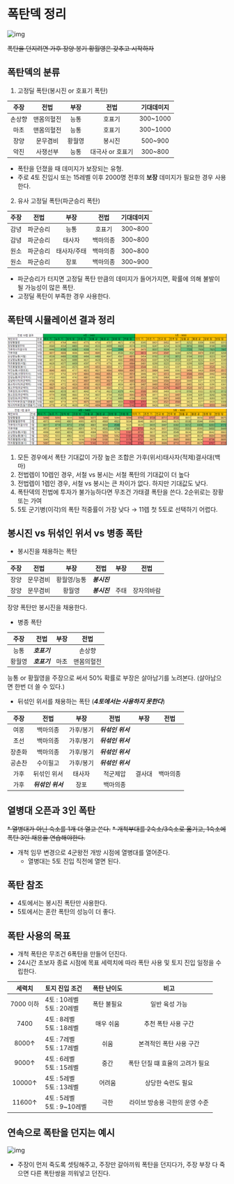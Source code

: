 # 폭탄덱 정리

![img](./../05.img/폭탄덱_header.jpg)

~~폭탄을 던지려면 가후 장양 봉기 황월영은 갖추고 시작하자~~

## 폭탄덱의 분류

1) 고정딜 폭탄(봉시진 or 호표기 폭탄)

|주장|전법|부장|전법|기대데미지|
|:---:|:---:|:---:|:---:|:---:|
|손상향|맨몸의혈전|능통|호표기|300~1000|
|마초|맨몸의혈전|능통|호표기|300~1000|
|장양|문무겸비|황월영|봉시진|500~900|
|악진|사쟁선부|능통|대극사 or 호표기|300~800|

- 폭탄을 던졌을 때 데미지가 보장되는 유형.
- 주로 4토 진입시 또는 15레벨 이후 2000명 전후의 __보장__ 데미지가 필요한 경우 사용한다.

2) 유사 고정딜 폭탄(파군승리 폭탄)

|주장|전법|부장|전법|기대데미지|
|:---:|:---:|:---:|:---:|:---:|
|감녕|파군승리|능통|호표기|300~800|
|감녕|파군승리|태사자|백마의종|300~800|
|원소|파군승리|태사자/주태|백마의종|300~800|
|원소|파군승리|장포|백마의종|300~900|

- 파군승리가 터지면 고정딜 폭탄 만큼의 데미지가 들어가지면, 확률에 의해 불발이 될 가능성이 많은 폭탄.
- 고정딜 폭탄이 부족한 경우 사용한다.



## 폭탄덱 시뮬레이션 결과 정리
![img](./../05.img/폭탄10렙.png)
![img](./../05.img/폭탄1렙.png)
1) 모든 경우에서 폭탄 기대값이 가장 높은 조합은 가후(위서)태사자(적제)결사대(백마)
2) 전법렙이 10렙인 경우, 서철 vs 봉시는 서철 폭탄의 기대값이 더 높다
3) 전법렙이 1렙인 경우, 서철 vs 봉시는 큰 차이가 없다. 하지만 기대값도 낮다.
4) 폭탄덱의 전법에 투자가 불가능하다면 무조건 가태결 폭탄을 쓴다. 2순위로는 장황 또는 가여
5) 5토 군기병(이각)의 폭탄 적중률이 가장 낮다 → 11렙 첫 5토로 선택하기 어렵다.

## 봉시진 vs 뒤섞인 위서 vs 병종 폭탄

* 봉시진을 채용하는 폭탄

|주장|전법|부장|전법|부장|전법|
|:---:|:---:|:---:|:---:|:---:|:---:|
|장양|문무겸비|황월영/능통|___봉시진___|||
|장양|문무겸비|황월영|___봉시진___|주태|장자의바람|

장양 폭탄만 봉시진을 채용한다.

* 병종 폭탄

|주장|전법|부장|전법|
|:---:|:---:|:---:|:---:|
|능통|___호표기___||손상향|맨몸의혈전
|황월영|___호표기___|마초|맨몸의혈전|

능통 or 황월영을 주장으로 써서 50% 확률로 부장은 살아남기를 노려본다. (살아남으면 한번 더 쓸 수 있다.)


* 뒤섞인 위서를 채용하는 폭탄 (___4토에서는 사용하지 못한다___)

|주장|전법|부장|전법|부장|전법|
|:---:|:---:|:---:|:---:|:---:|:---:|
|여몽|백마의종|가후/봉기|___뒤섞인 위서___|||
|초선|백마의종|가후/봉기|___뒤섞인 위서___|||
|장춘화|백마의종|가후/봉기|___뒤섞인 위서___|||
|공손찬|수이필고|가후/봉기|___뒤섞인 위서___|||
|가후|뒤섞인 위서|태사자|적군제압|결사대|백마의종|
|가후|___뒤섞인 위서___|장포|백마의종|||


## 열병대 오픈과 3인 폭탄

~~* 열병대가 아닌 숙소를 1개 더 열고 쓴다.~~
~~* 개척부대를 2숙소/3숙소로 옮기고, 1숙소에 폭탄 3인 채용을 연습해야한다.~~
* 개척 임무 변경으로 4군왕전 개방 시점에 열병대를 열어준다.
    * 열병대는 5토 진입 직전에 열면 된다.

## 폭탄 참조

* 4토에서는 봉시진 폭탄만 사용한다.
* 5토에서는 혼란 폭탄의 성능이 더 좋다.

## 폭탄 사용의 목표

* 개척 폭탄은 무조건 6폭탄을 만들어 던진다.
* 24시간 초보자 종료 시점에 목표 세력치에 따라 폭탄 사용 및 토지 진입 일정을 수립한다.

|세력치|토지 진입 조건|폭탄 난이도|비고
|:---:|:---|:---:|:---:|
|7000 이하|4토 : 10레벨<br>5토 : 20레벨|폭탄 불필요|일반 육성 가능|
|7400|4토 : 8레벨<br>5토 : 18레벨|매우 쉬움|추천 폭탄 사용 구간|
|8000↑|4토 : 7레벨<br>5토 : 17레벨|쉬움|본격적인 폭탄 사용 구간|
|9000↑|4토 : 6레벨<br>5토 : 15레벨|중간|폭탄 던질 떄 효율의 고려가 필요|
|10000↑|4토 : 5레벨<br>5토 : 13레벨|어려움|상당한 숙련도 필요|
|11600↑|4토 : 5레벨<br>5토 : 9~10레벨|극한|라이브 방송용 극한의 운영 수준|

## 연속으로 폭탄을 던지는 예시

![img](./../05.img/폭탄적용과정.jpg)

* 주장이 먼저 죽도록 셋팅해주고, 주장만 갈아끼워 폭탄을 던지다가, 주장 부장 다 죽으면 다른 폭탄쌍을 끼워넣고 던진다.